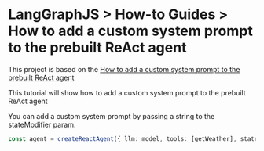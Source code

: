 # LangGraphJS > How-to Guides > How to add a custom system prompt to the prebuilt ReAct agent

This project is based on the [How to add a custom system prompt to the prebuilt ReAct agent](https://langchain-ai.github.io/langgraphjs/how-tos/react-system-prompt/)

This tutorial will show how to add a custom system prompt to the prebuilt ReAct agent

You can add a custom system prompt by passing a string to the stateModifier param.

```ts
const agent = createReactAgent({ llm: model, tools: [getWeather], stateModifier: prompt });

```
